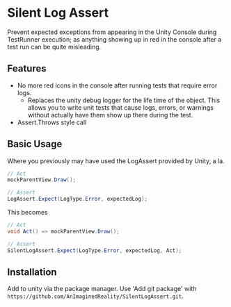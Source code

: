 # Silent Log Assert

Prevent expected exceptions from appearing in the Unity Console during TestRunner execution; as anything showing up in red in the console after a test run can be quite misleading.

## Features

- No more red icons in the console after running tests that require error logs.
  - Replaces the unity debug logger for the life time of the object. This allows you to write unit tests that cause logs, errors, or warnings without actually have them show up there during the test.
- Assert.Throws style call

## Basic Usage

Where you previously may have used the LogAssert provided by Unity, a la.

```csharp
// Act
mockParentView.Draw();

// Assert
LogAssert.Expect(LogType.Error, expectedLog);
```

This becomes

```csharp
// Act
void Act() => mockParentView.Draw();

// Assert
SilentLogAssert.Expect(LogType.Error, expectedLog, Act);
```

## Installation

Add to unity via the package manager. Use 'Add git package' with `https://github.com/AnImaginedReality/SilentLogAssert.git`.

